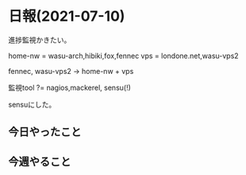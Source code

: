 # 日報(2021-07-10)

進捗監視かきたい。

home-nw = wasu-arch,hibiki,fox,fennec
vps = londone.net,wasu-vps2

fennec, wasu-vps2 -> home-nw + vps

監視tool ?= nagios,mackerel, sensu(!)

sensuにした。

## 今日やったこと

## 今週やること
